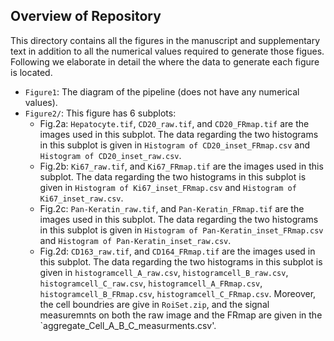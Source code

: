 ## Overview of Repository

This directory contains all the figures in the manuscript and supplementary text in addition to all the numerical values required to generate those figues. Following we elaborate in detail the where the data to generate each figure is located.

- `Figure1`: The diagram of the pipeline (does not have any numerical values).
- `Figure2/`: This figure has 6 subplots:
    -  Fig.2a: `Hepatocyte.tif`, `CD20_raw.tif`, and `CD20_FRmap.tif` are the images used in this subplot. The data regarding the two histograms in this subplot is given in `Histogram of CD20_inset_FRmap.csv` and `Histogram of CD20_inset_raw.csv`. 
    - Fig.2b: `Ki67_raw.tif`, and `Ki67_FRmap.tif` are the images used in this subplot. The data regarding the two histograms in this subplot is given in `Histogram of Ki67_inset_FRmap.csv` and `Histogram of Ki67_inset_raw.csv`. 
    - Fig.2c: `Pan-Keratin_raw.tif`, and `Pan-Keratin_FRmap.tif` are the images used in this subplot. The data regarding the two histograms in this subplot is given in `Histogram of Pan-Keratin_inset_FRmap.csv` and `Histogram of Pan-Keratin_inset_raw.csv`. 
    - Fig.2d: `CD163_raw.tif`, and `CD164_FRmap.tif` are the images used in this subplot. The data regarding the two histograms in this subplot is given in `histogramcell_A_raw.csv`, `histogramcell_B_raw.csv`, `histogramcell_C_raw.csv`, `histogramcell_A_FRmap.csv`, `histogramcell_B_FRmap.csv`, `histogramcell_C_FRmap.csv`. Moreover, the cell boundries are give in `RoiSet.zip`, and the signal measuremnts on both the raw image and the FRmap are given in the `aggregate_Cell_A_B_C_measurments.csv'.




 
